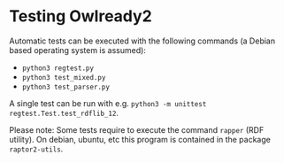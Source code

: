 # Testing Owlready2

Automatic tests can be executed with the following commands (a Debian based operating system is assumed):

- `python3 regtest.py`
- `python3 test_mixed.py`
- `python3 test_parser.py`

A single test can be run with e.g. `python3 -m unittest regtest.Test.test_rdflib_12`.

Please note: Some tests require to execute the command `rapper` (RDF utility). On debian, ubuntu, etc this program is contained in the package `raptor2-utils`.
